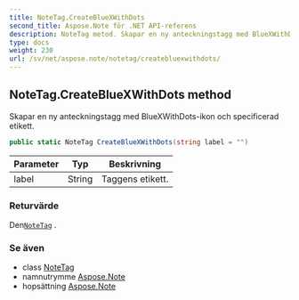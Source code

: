```yaml
---
title: NoteTag.CreateBlueXWithDots
second_title: Aspose.Note för .NET API-referens
description: NoteTag metod. Skapar en ny anteckningstagg med BlueXWithDotsikon och specificerad etikett.
type: docs
weight: 230
url: /sv/net/aspose.note/notetag/createbluexwithdots/
---
```

## NoteTag.CreateBlueXWithDots method

Skapar en ny anteckningstagg med BlueXWithDots-ikon och specificerad etikett.

```csharp
public static NoteTag CreateBlueXWithDots(string label = "")
```

| Parameter | Typ | Beskrivning |
| --- | --- | --- |
| label | String | Taggens etikett. |

### Returvärde

Den[`NoteTag`](../) .

### Se även

* class [NoteTag](../)
* namnutrymme [Aspose.Note](../../notetag/)
* hopsättning [Aspose.Note](../../../)


